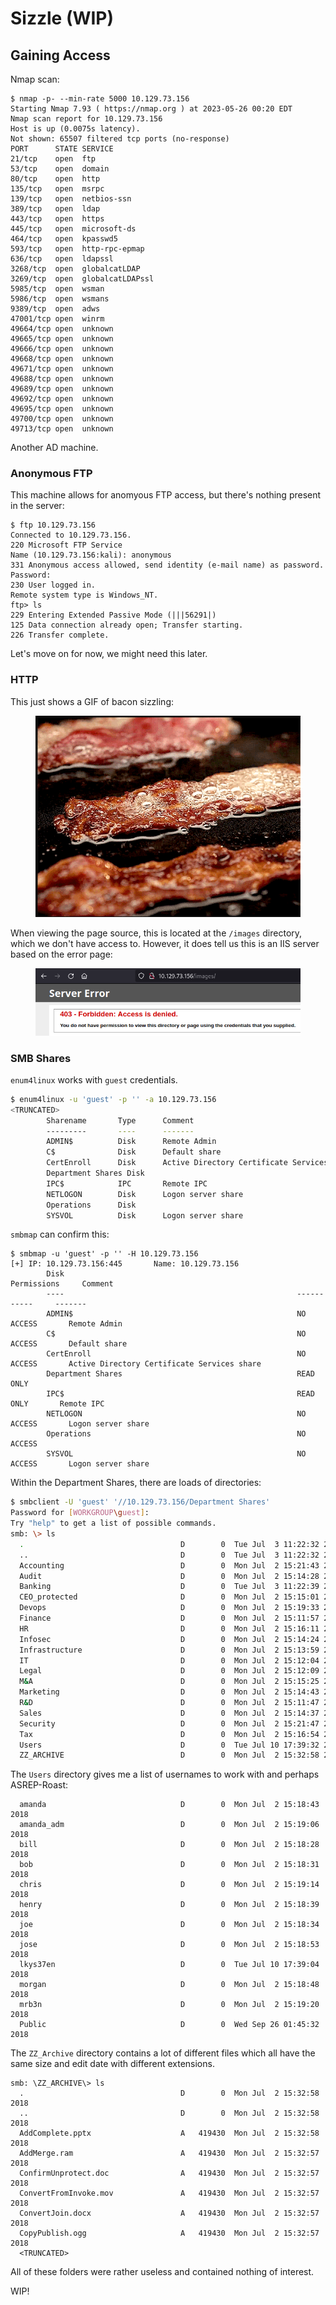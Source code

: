 # Sizzle (WIP)

## Gaining Access&#x20;

Nmap scan:

```
$ nmap -p- --min-rate 5000 10.129.73.156   
Starting Nmap 7.93 ( https://nmap.org ) at 2023-05-26 00:20 EDT
Nmap scan report for 10.129.73.156
Host is up (0.0075s latency).
Not shown: 65507 filtered tcp ports (no-response)
PORT      STATE SERVICE
21/tcp    open  ftp
53/tcp    open  domain
80/tcp    open  http
135/tcp   open  msrpc
139/tcp   open  netbios-ssn
389/tcp   open  ldap
443/tcp   open  https
445/tcp   open  microsoft-ds
464/tcp   open  kpasswd5
593/tcp   open  http-rpc-epmap
636/tcp   open  ldapssl
3268/tcp  open  globalcatLDAP
3269/tcp  open  globalcatLDAPssl
5985/tcp  open  wsman
5986/tcp  open  wsmans
9389/tcp  open  adws
47001/tcp open  winrm
49664/tcp open  unknown
49665/tcp open  unknown
49666/tcp open  unknown
49668/tcp open  unknown
49671/tcp open  unknown
49688/tcp open  unknown
49689/tcp open  unknown
49692/tcp open  unknown
49695/tcp open  unknown
49700/tcp open  unknown
49713/tcp open  unknown
```

Another AD machine.&#x20;

### Anonymous FTP

This machine allows for anomyous FTP access, but there's nothing present in the server:

```
$ ftp 10.129.73.156
Connected to 10.129.73.156.
220 Microsoft FTP Service
Name (10.129.73.156:kali): anonymous
331 Anonymous access allowed, send identity (e-mail name) as password.
Password: 
230 User logged in.
Remote system type is Windows_NT.
ftp> ls
229 Entering Extended Passive Mode (|||56291|)
125 Data connection already open; Transfer starting.
226 Transfer complete.
```

Let's move on for now, we might need this later.&#x20;

### HTTP

This just shows a GIF of bacon sizzling:

<figure><img src="../../../.gitbook/assets/image.png" alt=""><figcaption></figcaption></figure>

When viewing the page source, this is located at the `/images` directory, which we don't have access to. However, it does tell us this is an IIS server based on the error page:

<figure><img src="../../../.gitbook/assets/image (1).png" alt=""><figcaption></figcaption></figure>

### SMB Shares

`enum4linux` works with `guest` credentials.

```bash
$ enum4linux -u 'guest' -p '' -a 10.129.73.156
<TRUNCATED>
        Sharename       Type      Comment
        ---------       ----      -------
        ADMIN$          Disk      Remote Admin
        C$              Disk      Default share
        CertEnroll      Disk      Active Directory Certificate Services share
        Department Shares Disk      
        IPC$            IPC       Remote IPC
        NETLOGON        Disk      Logon server share 
        Operations      Disk      
        SYSVOL          Disk      Logon server share 

```

`smbmap` can confirm this:

```
$ smbmap -u 'guest' -p '' -H 10.129.73.156                          
[+] IP: 10.129.73.156:445       Name: 10.129.73.156                                     
        Disk                                                    Permissions     Comment
        ----                                                    -----------     -------
        ADMIN$                                                  NO ACCESS       Remote Admin
        C$                                                      NO ACCESS       Default share
        CertEnroll                                              NO ACCESS       Active Directory Certificate Services share
        Department Shares                                       READ ONLY
        IPC$                                                    READ ONLY       Remote IPC
        NETLOGON                                                NO ACCESS       Logon server share 
        Operations                                              NO ACCESS
        SYSVOL                                                  NO ACCESS       Logon server share
```

Within the Department Shares, there are loads of directories:

```bash
$ smbclient -U 'guest' '//10.129.73.156/Department Shares'  
Password for [WORKGROUP\guest]:
Try "help" to get a list of possible commands.
smb: \> ls
  .                                   D        0  Tue Jul  3 11:22:32 2018
  ..                                  D        0  Tue Jul  3 11:22:32 2018
  Accounting                          D        0  Mon Jul  2 15:21:43 2018
  Audit                               D        0  Mon Jul  2 15:14:28 2018
  Banking                             D        0  Tue Jul  3 11:22:39 2018
  CEO_protected                       D        0  Mon Jul  2 15:15:01 2018
  Devops                              D        0  Mon Jul  2 15:19:33 2018
  Finance                             D        0  Mon Jul  2 15:11:57 2018
  HR                                  D        0  Mon Jul  2 15:16:11 2018
  Infosec                             D        0  Mon Jul  2 15:14:24 2018
  Infrastructure                      D        0  Mon Jul  2 15:13:59 2018
  IT                                  D        0  Mon Jul  2 15:12:04 2018
  Legal                               D        0  Mon Jul  2 15:12:09 2018
  M&A                                 D        0  Mon Jul  2 15:15:25 2018
  Marketing                           D        0  Mon Jul  2 15:14:43 2018
  R&D                                 D        0  Mon Jul  2 15:11:47 2018
  Sales                               D        0  Mon Jul  2 15:14:37 2018
  Security                            D        0  Mon Jul  2 15:21:47 2018
  Tax                                 D        0  Mon Jul  2 15:16:54 2018
  Users                               D        0  Tue Jul 10 17:39:32 2018
  ZZ_ARCHIVE                          D        0  Mon Jul  2 15:32:58 2018
```

The `Users` directory gives me a list of usernames to work with and perhaps ASREP-Roast:

```
  amanda                              D        0  Mon Jul  2 15:18:43 2018
  amanda_adm                          D        0  Mon Jul  2 15:19:06 2018
  bill                                D        0  Mon Jul  2 15:18:28 2018
  bob                                 D        0  Mon Jul  2 15:18:31 2018
  chris                               D        0  Mon Jul  2 15:19:14 2018
  henry                               D        0  Mon Jul  2 15:18:39 2018
  joe                                 D        0  Mon Jul  2 15:18:34 2018
  jose                                D        0  Mon Jul  2 15:18:53 2018
  lkys37en                            D        0  Tue Jul 10 17:39:04 2018
  morgan                              D        0  Mon Jul  2 15:18:48 2018
  mrb3n                               D        0  Mon Jul  2 15:19:20 2018
  Public                              D        0  Wed Sep 26 01:45:32 2018
```

The `ZZ_Archive` directory contains a lot of different files which all have the same size and edit date with different extensions.&#x20;

```
smb: \ZZ_ARCHIVE\> ls
  .                                   D        0  Mon Jul  2 15:32:58 2018
  ..                                  D        0  Mon Jul  2 15:32:58 2018
  AddComplete.pptx                    A   419430  Mon Jul  2 15:32:58 2018
  AddMerge.ram                        A   419430  Mon Jul  2 15:32:57 2018
  ConfirmUnprotect.doc                A   419430  Mon Jul  2 15:32:57 2018
  ConvertFromInvoke.mov               A   419430  Mon Jul  2 15:32:57 2018
  ConvertJoin.docx                    A   419430  Mon Jul  2 15:32:57 2018
  CopyPublish.ogg                     A   419430  Mon Jul  2 15:32:57 2018
  <TRUNCATED>
```

All of these folders were rather useless and contained nothing of interest.

WIP!&#x20;
